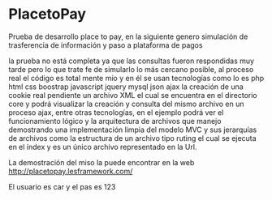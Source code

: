 # PlacetoPay

Prueba de desarrollo place to pay, en la siguiente genero simulación de trasferencia de información y paso a plataforma de pagos

la prueba no está completa ya que las consultas fueron respondidas muy tarde pero lo que trate fe de simularlo lo más cercano posible, al proceso real el código es total mente mío y en él se usan tecnologías como lo es php html css boostrap javascript jquery mysql json ajax  la creación de una cookie real pendiente un archivo XML el cual se encuentra en el directorio core y podrá visualizar la creación y consulta del mismo archivo en un proceso ajax, entre otras tecnologías, en el ejemplo podrá ver el funcionamiento lógico y la arquitectura de archivos que manejo demostrando una implementación limpia del modelo MVC y sus jerarquías de archivos como la estructura de un archivo tipo ruting el cual se ejecuta en el índex y es un único archivo representado en la Url.

La demostración del miso la puede encontrar en la web
http://placetopay.lesframework.com/

El usuario es car y el pas es 123
